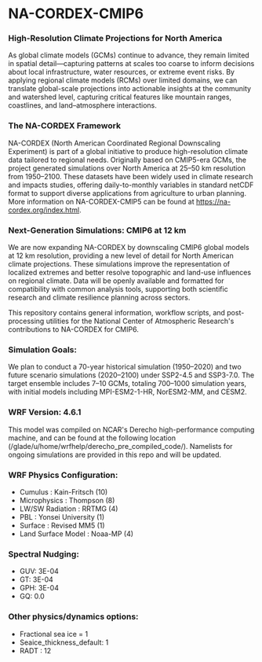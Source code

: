 # NA-CORDEX-CMIP6

### High-Resolution Climate Projections for North America

As global climate models (GCMs) continue to advance, they remain limited in spatial detail—capturing patterns at scales too coarse to inform decisions about local infrastructure, water resources, or extreme event risks. By applying regional climate models (RCMs) over limited domains, we can translate global-scale projections into actionable insights at the community and watershed level, capturing critical features like mountain ranges, coastlines, and land–atmosphere interactions.

### The NA-CORDEX Framework

NA-CORDEX (North American Coordinated Regional Downscaling Experiment) is part of a global initiative to produce high-resolution climate data tailored to regional needs. Originally based on CMIP5-era GCMs, the project generated simulations over North America at 25–50 km resolution from 1950–2100. These datasets have been widely used in climate research and impacts studies, offering daily-to-monthly variables in standard netCDF format to support diverse applications from agriculture to urban planning. More information on NA-CORDEX-CMIP5 can be found at https://na-cordex.org/index.html.

### Next-Generation Simulations: CMIP6 at 12 km

We are now expanding NA-CORDEX by downscaling CMIP6 global models at 12 km resolution, providing a new level of detail for North American climate projections. These simulations improve the representation of localized extremes and better resolve topographic and land-use influences on regional climate. Data will be openly available and formatted for compatibility with common analysis tools, supporting both scientific research and climate resilience planning across sectors.

This repository contains general information, workflow scripts, and post-processing utilities for the National Center of Atmospheric Research's contributions to NA-CORDEX for CMIP6.


### Simulation Goals:
We plan to conduct a 70-year historical simulation (1950–2020) and two future scenario simulations (2020–2100) under SSP2-4.5 and SSP3-7.0. The target ensemble includes 7–10 GCMs, totaling 700–1000 simulation years, with initial models including MPI-ESM2-1-HR, NorESM2-MM, and CESM2.

### WRF Version: 4.6.1
This model was compiled on NCAR's Derecho high-performance computing machine, and can be found at the following location (/glade/u/home/wrfhelp/derecho_pre_compiled_code/). Namelists for ongoing simulations are provided in this repo and will be updated.

### WRF Physics Configuration: 
* Cumulus : Kain-Fritsch (10)
* Microphysics : Thompson (8) 
* LW/SW Radiation : RRTMG (4) 
* PBL : Yonsei University (1) 
* Surface : Revised MM5 (1) 
* Land Surface Model : Noaa-MP (4) 

### Spectral Nudging: 
* GUV: 3E-04
* GT: 3E-04
* GPH: 3E-04
* GQ: 0.0

### Other physics/dynamics options:
* Fractional sea ice = 1
* Seaice_thickness_default: 1
* RADT : 12

